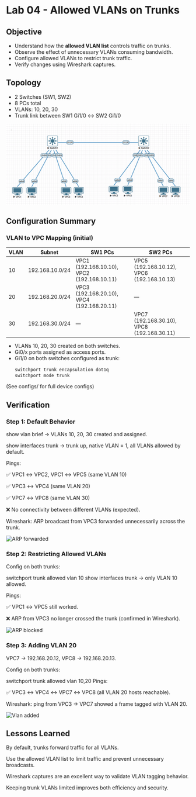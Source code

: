 # Lab 04 - Allowed VLANs on Trunks

## Objective
- Understand how the **allowed VLAN list** controls traffic on trunks.  
- Observe the effect of unnecessary VLANs consuming bandwidth.  
- Configure allowed VLANs to restrict trunk traffic.  
- Verify changes using Wireshark captures.  

## Topology
- 2 Switches (SW1, SW2)  
- 8 PCs total  
- VLANs: 10, 20, 30  
- Trunk link between SW1 Gi1/0 ↔ SW2 Gi1/0  

![Lab Topology](diagram.png)

## Configuration Summary

### VLAN to VPC Mapping (initial)

| VLAN | Subnet           | SW1 PCs                       | SW2 PCs                       |
|------|------------------|-------------------------------|-------------------------------|
| 10   | 192.168.10.0/24 | VPC1 (192.168.10.10), VPC2 (192.168.10.11) | VPC5 (192.168.10.12), VPC6 (192.168.10.13) |
| 20   | 192.168.20.0/24 | VPC3 (192.168.20.10), VPC4 (192.168.20.11) | — |
| 30   | 192.168.30.0/24 | — | VPC7 (192.168.30.10), VPC8 (192.168.30.11) |

- VLANs 10, 20, 30 created on both switches.  
- Gi0/x ports assigned as access ports.  
- Gi1/0 on both switches configured as trunk:  
  ```plaintext
  switchport trunk encapsulation dot1q
  switchport mode trunk
(See configs/ for full device configs)

## Verification

### Step 1: Default Behavior

show vlan brief → VLANs 10, 20, 30 created and assigned.

show interfaces trunk → trunk up, native VLAN = 1, all VLANs allowed by default.

Pings:

✅ VPC1 ↔ VPC2, VPC1 ↔ VPC5 (same VLAN 10)

✅ VPC3 ↔ VPC4 (same VLAN 20)

✅ VPC7 ↔ VPC8 (same VLAN 30)

❌ No connectivity between different VLANs (expected).

Wireshark: ARP broadcast from VPC3 forwarded unnecessarily across the trunk.

![ARP forwarded](captures/arp-forwarded.png)  

### Step 2: Restricting Allowed VLANs

Config on both trunks:

switchport trunk allowed vlan 10
show interfaces trunk → only VLAN 10 allowed.

Pings:

✅ VPC1 ↔ VPC5 still worked.

❌ ARP from VPC3 no longer crossed the trunk (confirmed in Wireshark).

![ARP blocked](captures/arp-blocked.png)  

### Step 3: Adding VLAN 20

VPC7 → 192.168.20.12, VPC8 → 192.168.20.13.

Config on both trunks:

switchport trunk allowed vlan 10,20
Pings:

✅ VPC3 ↔ VPC4 ↔ VPC7 ↔ VPC8 (all VLAN 20 hosts reachable).

Wireshark: ping from VPC3 → VPC7 showed a frame tagged with VLAN 20.

![Vlan added](captures/vlan-added.png)  

## Lessons Learned

By default, trunks forward traffic for all VLANs.

Use the allowed VLAN list to limit traffic and prevent unnecessary broadcasts.

Wireshark captures are an excellent way to validate VLAN tagging behavior.

Keeping trunk VLANs limited improves both efficiency and security.